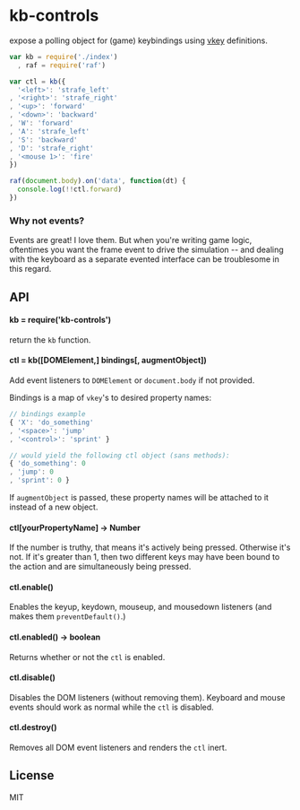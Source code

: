 # kb-controls

expose a polling object for (game) keybindings using [vkey](https://github.com/chrisdickinson/vkey/) definitions.

```javascript
var kb = require('./index')
  , raf = require('raf')

var ctl = kb({
  '<left>': 'strafe_left'
, '<right>': 'strafe_right'
, '<up>': 'forward'
, '<down>': 'backward'
, 'W': 'forward'
, 'A': 'strafe_left'
, 'S': 'backward'
, 'D': 'strafe_right'
, '<mouse 1>': 'fire'
})

raf(document.body).on('data', function(dt) {
  console.log(!!ctl.forward)
})

```

### Why not events?

Events are great! I love them. But when you're writing game logic, oftentimes you want the frame event to drive the simulation -- and dealing with the keyboard as a separate evented interface can be troublesome in this regard.

## API

#### kb = require('kb-controls')

return the `kb` function.

#### ctl = kb([DOMElement,] bindings[, augmentObject])

Add event listeners to `DOMElement` or `document.body` if not provided.

Bindings is a map of `vkey`'s to desired property names:

```javascript
// bindings example
{ 'X': 'do_something'
, '<space>': 'jump'
, '<control>': 'sprint' }

// would yield the following ctl object (sans methods):
{ 'do_something': 0
, 'jump': 0
, 'sprint': 0 }
```

If `augmentObject` is passed, these property names will be attached to it instead
of a new object.

#### ctl[yourPropertyName] -> Number

If the number is truthy, that means it's actively being pressed. Otherwise it's not. If it's
greater than 1, then two different keys may have been bound to the action and are simultaneously being pressed.

#### ctl.enable()

Enables the keyup, keydown, mouseup, and mousedown listeners (and makes them `preventDefault()`.)

#### ctl.enabled() -> boolean

Returns whether or not the `ctl` is enabled.

#### ctl.disable()

Disables the DOM listeners (without removing them). Keyboard and mouse events should work
as normal while the `ctl` is disabled.

#### ctl.destroy()

Removes all DOM event listeners and renders the `ctl` inert.

## License

MIT


